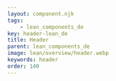 ```yaml
---
layout: component.njk
tags: 
    - lean_components_de
key: header-lean_de
title: Header
parent: lean_components_de
image: lean/overview/header.webp
keywords: header
order: 140
---
```

